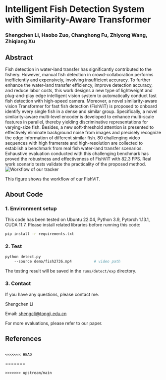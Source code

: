 # Intelligent Fish Detection System with Similarity-Aware Transformer 

### Shengchen Li, Haobo Zuo, Changhong Fu, Zhiyong Wang, Zhiqiang Xu

## Abstract
Fish detection in water-land transfer has significantly contributed to the fishery.
However, manual fish detection in crowd-collaboration performs inefficiently and expensively, involving insufficient accuracy.
To further enhance the water-land transfer efficiency, improve detection accuracy, and reduce labor costs, this work designs a new type of lightweight and plug-and-play edge intelligent vision system to automatically conduct fast fish detection with high-speed camera. 
Moreover, a novel similarity-aware vision Transformer for fast fish detection (FishViT) is proposed to onboard identify every single fish in a dense and similar group.
Specifically, a novel similarity-aware multi-level encoder is developed to enhance multi-scale features in parallel, thereby yielding discriminative representations for varying-size fish. Besides, a new soft-threshold attention is presented to effectively eliminate background noise from images and precisely recognize the edge information of different similar fish.
80 challenging video sequences with high framerate and high-resolution are collected to establish a benchmark from real fish water-land transfer scenarios. Exhaustive evaluation conducted with this challenging benchmark has proved the robustness and effectiveness of FishViT with 82.3 FPS. Real work scenario tests validate the practicality of the proposed method.
![Workflow of our tracker](https://github.com/vision4robotics/FishViT/blob/main/images/1.jpg)

This figure shows the workflow of our FishViT.

## About Code
### 1. Environment setup
This code has been tested on Ubuntu 22.04, Python 3.9, Pytorch 1.13.1, CUDA 11.7.
Please install related libraries before running this code: 
```bash
pip install -r requirements.txt
```

### 2. Test

```bash 
python detect.py                                
	--source demo/fish2736.mp4          # video path
```
The testing result will be saved in the `runs/detect/exp` directory.

### 3. Contact
If you have any questions, please contact me.

Shengchen Li

Email: [shengcli@tongji.edu.cn](shengcli@tongji.edu.cn)

For more evaluations, please refer to our paper.

## References 

```

<<<<<<< HEAD
```
=======
```
>>>>>>> upstream/main

